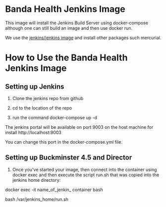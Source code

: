 # Banda Health Jenkins Image

This image will install the Jenkins Build Server using docker-compose although one can still build an image and then use docker run.

We use the [jenkins/jenkins image](https://github.com/jenkinsci/docker/) and install other packages such mercurial.

# How to Use the Banda Health Jenkins Image

## Setting up Jenkins

1. Clone the jenkins repo from github

2. cd to the location of the repo

3. run the command docker-compose up -d

The jenkins portal will be available on port 9003 on the host machine for install http://localhost:9003

You can change this port in the docker-compose.yml file.

## Setting up Buckminster 4.5 and Director

1. Once you've started your image, then connect into the container using docker exec and then execute the script run.sh that was copied into the jenkins home directory:

docker exec -it name_of_jenkin_ container bash

bash /var/jenkins_home/run.sh

